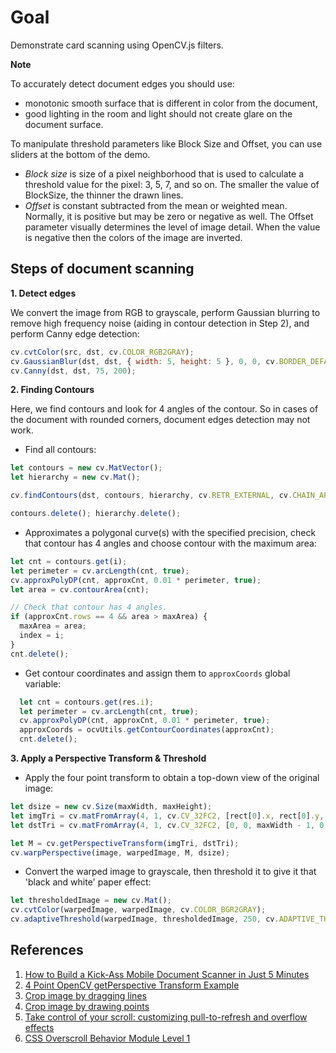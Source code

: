 # Goal

Demonstrate card scanning using OpenCV.js filters.

**Note**

To accurately detect document edges you should use:
* monotonic smooth surface that is different in color from the document,
* good lighting in the room and light should not create glare on the document surface.

To manipulate threshold parameters like Block Size and Offset, you can use sliders at the bottom of the demo.
* *Block size* is size of a pixel neighborhood that is used to calculate a threshold value for the pixel: 3, 5, 7, and so on. The smaller the value of BlockSize, the thinner the drawn lines.
* *Offset* is constant subtracted from the mean or weighted mean. Normally, it is positive but may be zero or negative as well. The Offset parameter visually determines the level of image detail. When the value is negative then the colors of the image are inverted.


## Steps of document scanning

**1. Detect edges**

We convert the image from RGB to grayscale, perform Gaussian blurring to remove high frequency noise (aiding in contour detection in Step 2), and perform Canny edge detection:

```javascript
cv.cvtColor(src, dst, cv.COLOR_RGB2GRAY);
cv.GaussianBlur(dst, dst, { width: 5, height: 5 }, 0, 0, cv.BORDER_DEFAULT);
cv.Canny(dst, dst, 75, 200);
```

**2. Finding Contours**

Here, we find contours and look for 4 angles of the contour. So in cases of the document with rounded corners, document edges detection may not work.

* Find all contours:

```javascript
let contours = new cv.MatVector();
let hierarchy = new cv.Mat();

cv.findContours(dst, contours, hierarchy, cv.RETR_EXTERNAL, cv.CHAIN_APPROX_SIMPLE);

contours.delete(); hierarchy.delete();
```

* Approximates a polygonal curve(s) with the specified precision, check that contour has 4 angles and choose contour with the maximum area:

```javascript
let cnt = contours.get(i);
let perimeter = cv.arcLength(cnt, true);
cv.approxPolyDP(cnt, approxCnt, 0.01 * perimeter, true);
let area = cv.contourArea(cnt);

// Check that contour has 4 angles.
if (approxCnt.rows == 4 && area > maxArea) {
  maxArea = area;
  index = i;
}
cnt.delete();
```

* Get contour coordinates and assign them to `approxCoords` global variable:

```javascript
  let cnt = contours.get(res.i);
  let perimeter = cv.arcLength(cnt, true);
  cv.approxPolyDP(cnt, approxCnt, 0.01 * perimeter, true);
  approxCoords = ocvUtils.getContourCoordinates(approxCnt);
  cnt.delete();
```

**3. Apply a Perspective Transform & Threshold**

* Apply the four point transform to obtain a top-down view of the original image:

```javascript
let dsize = new cv.Size(maxWidth, maxHeight);
let imgTri = cv.matFromArray(4, 1, cv.CV_32FC2, [rect[0].x, rect[0].y, rect[1].x, rect[1].y, rect[2].x, rect[2].y, rect[3].x, rect[3].y]);
let dstTri = cv.matFromArray(4, 1, cv.CV_32FC2, [0, 0, maxWidth - 1, 0, maxWidth - 1, maxHeight - 1, 0, maxHeight - 1]);

let M = cv.getPerspectiveTransform(imgTri, dstTri);
cv.warpPerspective(image, warpedImage, M, dsize);
```

* Convert the warped image to grayscale, then threshold it to give it that 'black and white' paper effect:

```javascript
let thresholdedImage = new cv.Mat();
cv.cvtColor(warpedImage, warpedImage, cv.COLOR_BGR2GRAY);
cv.adaptiveThreshold(warpedImage, thresholdedImage, 250, cv.ADAPTIVE_THRESH_GAUSSIAN_C, cv.THRESH_BINARY, thresholdBlockSize, thresholdOffset);
```


## References

1. [How to Build a Kick-Ass Mobile Document Scanner in Just 5 Minutes](https://www.pyimagesearch.com/2014/09/01/build-kick-ass-mobile-document-scanner-just-5-minutes/)
2. [4 Point OpenCV getPerspective Transform Example](https://www.pyimagesearch.com/2014/08/25/4-point-opencv-getperspective-transform-example/)
3. [Crop image by dragging lines](https://codepen.io/enxaneta/pen/EKxMYo)
4. [Crop image by drawing points](https://jsfiddle.net/vvzcnb2g/)
5. [Take control of your scroll: customizing pull-to-refresh and overflow effects](https://developers.google.com/web/updates/2017/11/overscroll-behavior)
6. [CSS Overscroll Behavior Module Level 1](https://www.w3.org/TR/css-overscroll-1/)
